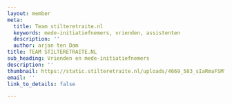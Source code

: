 ```yaml
---
layout: member
meta:
  title: Team stilteretraite.nl
  keywords: mede-initiatiefnemers, vrienden, assistenten
  description: ''
  author: arjan ten Dam
title: TEAM STILTERETRAITE.NL
sub_heading: Vrienden en mede-initiatiefnemers
description: ''
thumbnail: https://static.stilteretraite.nl/uploads/4669_583_sIaRmaFSMfrw8QJIBAa8mA-article.png
email: ''
link_to_details: false

---
```

